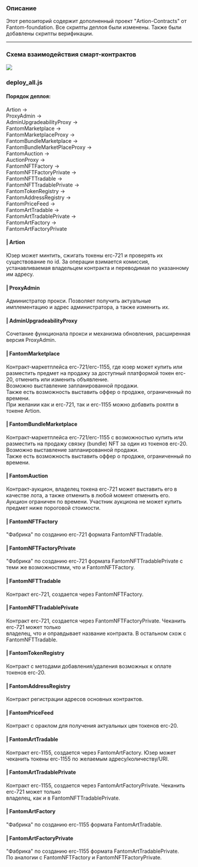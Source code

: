 ### Описание

Этот репозиторий содержит дополненный проект "Artion-Contracts" от Fantom-foundation. 
Все скрипты деплоя были изменены. Также были добавлены скрипты верификации.

***

### Схема взаимодействия смарт-контрактов

![](https://ipfs.io/ipfs/QmPcong3UfkoxAtD4mGvAGtEsNwndtAYH5uAyfkqoPumAL?filename=Fantom_new.png)

### deploy_all.js

#### Порядок деплоя:  

Artion ->  
ProxyAdmin ->  
AdminUpgradeabilityProxy ->  
FantomMarketplace ->  
FantomMarketplaceProxy ->  
FantomBundleMarketplace ->  
FantomBundleMarketPlaceProxy ->  
FantomAuction ->  
AuctionProxy ->  
FantomNFTFactory ->  
FantomNFTFactoryPrivate ->  
FantomNFTTradable ->  
FantomNFTTradablePrivate ->  
FantomTokenRegistry ->  
FantomAddressRegistry ->  
FantomPriceFeed ->  
FantomArtTradable ->  
FantomArtTradablePrivate ->  
FantomArtFactory ->  
FantomArtFactoryPrivate

#### | Artion
Юзер может минтить, сжигать токены erc-721 и проверять их существование по id. За операции
взимается комиссия, устанавливаемая владельцем контракта и переводимая по указанному им адресу.

#### | ProxyAdmin
Администратор прокси. Позволяет получить актуальные имплементацию и адрес администратора, а также изменить их.

#### | AdminUpgradeabilityProxy
Сочетание функционала прокси и механизма обновления, расширенная версия ProxyAdmin.

#### | FantomMarketplace
Контракт-маркетплейса erc-721/erc-1155, где юзер может купить или разместить предмет на продажу за доступный платформой токен erc-20, отменить или изменить объявление.  
Возможно выставление запланированной продажи.  
Также есть возможность выставить оффер о продаже, ограниченный по времени.  
При желании как и erc-721, так и erc-1155 можно добавить роялти в токене Artion.

#### | FantomBundleMarketplace
Контракт-маркетплейса erc-721/erc-1155 с возможностью купить или разместить на продажу связку (bundle) NFT за один из токенов erc-20. Возможно выставление запланированной продажи.  
Также есть возможность выставить оффер о продаже, ограниченный по времени.

#### | FantomAuction
Контракт-аукцион, владелец токена erc-721 может выставить его в качестве лота, а также отменить в любой момент отменить его. Аукцион ограничен по времени. Участник аукциона не может купить предмет ниже пороговой стоимости.

#### | FantomNFTFactory
"Фабрика" по созданию erc-721 формата FantomNFTTradable.

#### | FantomNFTFactoryPrivate
"Фабрика" по созданию erc-721 формата FantomNFTTradablePrivate с теми же возможностями, что и FantomNFTFactory.

#### | FantomNFTTradable
Контракт erc-721, cоздается через FantomNFTFactory. 

#### | FantomNFTTradablePrivate
Контракт erc-721, cоздается через FantomNFTFactoryPrivate. Чеканить erc-721 может только  
владелец, что и оправдывает название контракта. В остальном схож с FantomNFTTradable.

#### | FantomTokenRegistry
Контракт с методами добавления/удаления возможных к оплате токенов erc-20.

#### | FantomAddressRegistry
Контракт регистрации адресов основных контрактов.

#### | FantomPriceFeed
Контракт с ораклом для получения актуальных цен токенов erc-20.

#### | FantomArtTradable
Контракт erc-1155, cоздается через FantomArtFactory. Юзер может чеканить токены erc-1155 по желаемым адресу/количеству/URI.

#### | FantomArtTradablePrivate
Контракт erc-1155, cоздается через FantomArtFactoryPrivate. Чеканить erc-721 может только  
владелец, как и в FantomNFTTradablePrivate.

#### | FantomArtFactory
"Фабрика" по созданию erc-1155 формата FantomArtTradable.

#### | FantomArtFactoryPrivate
"Фабрика" по созданию erc-1155 формата FantomArtTradablePrivate.  
По аналогии с FantomNFTFactory и FantomNFTFactoryPrivate.